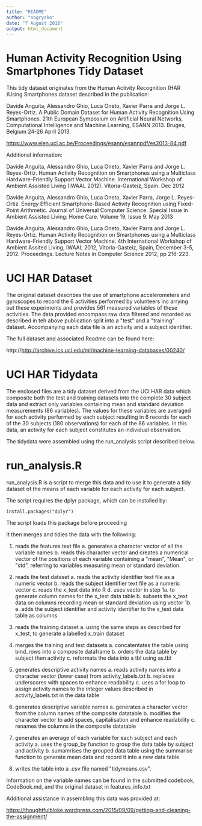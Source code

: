 ```yaml
---
title: "README"
author: "nogryzko"
date: "7 August 2018"
output: html_document
---
```


# Human Activity Recognition Using Smartphones Tidy Dataset

This tidy dataset originates from the Human Activity Recognition (HAR )Using Smartphones dataset described in the publication:

Davide Anguita, Alessandro Ghio, Luca Oneto, Xavier Parra and Jorge L. Reyes-Ortiz. A Public Domain Dataset for Human Activity Recognition Using Smartphones. 21th European Symposium on Artificial Neural Networks, Computational Intelligence and Machine Learning, ESANN 2013. Bruges, Belgium 24-26 April 2013.

https://www.elen.ucl.ac.be/Proceedings/esann/esannpdf/es2013-84.pdf

Additional information:

Davide Anguita, Alessandro Ghio, Luca Oneto, Xavier Parra and Jorge L. Reyes-Ortiz. Human Activity Recognition on Smartphones using a Multiclass Hardware-Friendly Support Vector Machine. International Workshop of Ambient Assisted Living (IWAAL 2012). Vitoria-Gasteiz, Spain. Dec 2012 

Davide Anguita, Alessandro Ghio, Luca Oneto, Xavier Parra, Jorge L. Reyes-Ortiz. Energy Efficient Smartphone-Based Activity Recognition using Fixed-Point Arithmetic. Journal of Universal Computer Science. Special Issue in Ambient Assisted Living: Home Care. Volume 19, Issue 9. May 2013

Davide Anguita, Alessandro Ghio, Luca Oneto, Xavier Parra and Jorge L. Reyes-Ortiz. Human Activity Recognition on Smartphones using a Multiclass Hardware-Friendly Support Vector Machine. 4th International Workshop of Ambient Assited Living, IWAAL 2012, Vitoria-Gasteiz, Spain, December 3-5, 2012. Proceedings. Lecture Notes in Computer Science 2012, pp 216-223.

# UCI HAR Dataset

The original dataset describes the use of smartphone accelerometers and gyroscopes to record the 6 activities performed by volunteers inc arrying out these experiments and provides 561 measured variables of these activities. The data provided encompass raw data filtered and recorded as described in teh above publication split into a "test" and a "training" dataset. Accompanying each data file is an activity and a subject identifier.

The full dataset and associated Readme can be found here:

http://http://archive.ics.uci.edu/ml/machine-learning-databases/00240/

# UCI HAR Tidydata

The enclosed files are a tidy dataset derived from the UCI HAR data which composite both the test and training datasets into the complete 30 subject data and extract only variables containing mean and standard deviation measurements (86 variables). The values for these variables are averaged for each activity performed by each subject resulting in 6 records for each of the 30 subjects (180 observations) for each of the 86 variables. In this data, an activity for each subject constitutes an individual observation.

The tidydata were assembled using the run_analysis script described below. 

# run_analysis.R

run_analysis.R is a script to merge this data and to use it to generate a tidy dataset of the means of each variable for each activity for each subject.

The script requires the dplyr package, which can be installed by:

```{r}
install.packages("dplyr") 
```


The script loads this package before proceeding

It then merges and tidies the data with the following:

1. reads the features text file
        a. generates a character vector of all the variable names
        b. reads this character vector and creates a numerical vector of the positions of each variable containing a               "mean", "Mean", or "std", referring to variables measuring mean or standard deviation.
        
2. reads the test dataset
        a. reads the activity identifier text file as a numeric vector
        b. reads the subject identifier text file as a numeric vector
        c. reads the x_test data into R
        d. uses vector in step 1a. to generate column names for the x_test data table
        b. subsets the x_text data on columns recording mean or standard deviation using vector 1b.
        e. adds the subject identifier and activity identifier to the x_test data table as columns
        
3. reads the training dataset
        a. using the same steps as described for x_test, to generate a labelled x_train dataset
        
4. merges the training and test datasets
        a. concatentates the table using bind_rows into a composite dataframe
        b. orders the data table by subject then activity
        c. reformats the data into a tbl using as.tbl
        
5. generates descriptive activity names
        a. reads activity names into a character vector (lower case) from activity_labels.txt
        b. replaces underscores with spaces to enhance readability
        c. uses a for loop to assign activity names to the integer values described in activity_labels.txt in the data             table
        
6. generates descriptive variable names
        a. generates a character vector from the column names of the composite datatable
        b. modifies the character vector to add spaces, capitalisation and enhance readability
        c. renames the columns in the composite datatable
        
7. generates an average of each variable for each subject and each activity
        a. uses the group_by function to group the data table by subject and activity
        b. sumamrises the grouped data table using the summarise function to generate mean data and record it into a new            data table
        
8. writes the table into a .csv file named "tidymeans.csv".

Information on the variable names can be found in the submitted codebook, CodeBook.md, and the original dataset in features_info.txt


Additional assistance in assembling this data was provided at:

https://thoughtfulbloke.wordpress.com/2015/09/09/getting-and-cleaning-the-assignment/
